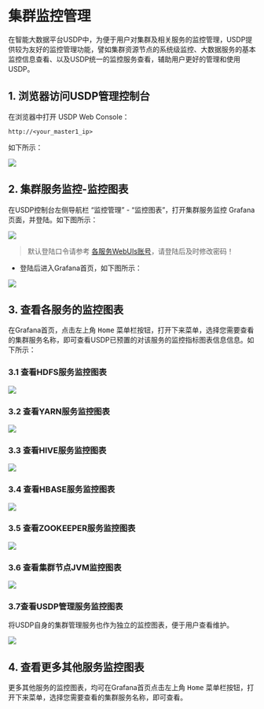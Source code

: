 # 集群监控管理

在智能大数据平台USDP中，为便于用户对集群及相关服务的监控管理，USDP提供较为友好的监控管理功能，譬如集群资源节点的系统级监控、大数据服务的基本监控信息查看、以及USDP统一的监控服务查看，辅助用户更好的管理和使用USDP。



## 1. 浏览器访问USDP管理控制台

在浏览器中打开 USDP Web Console：
~~~URL
http://<your_master1_ip>
~~~
如下所示：

![](../../images/1.0.x/webconsole/node/node_usdp_console_login.png)



## 2. 集群服务监控-监控图表

在USDP控制台左侧导航栏 “监控管理” - “监控图表”，打开集群服务监控 Grafana 页面，并登陆。如下图所示：

![](../../images/1.0.x/webconsole/monitor/service_grafana_ui_details.png)

> 默认登陆口令请参考 [各服务WebUIs账号](/usdpdc/1.0.x/cluster_notes/login)，请登陆后及时修改密码！
>

- 登陆后进入Grafana首页，如下图所示：

![](../../images/1.0.x/webconsole/monitor/usdp_console_cluster_monitor_grafana.png)



## 3. 查看各服务的监控图表

在Grafana首页，点击左上角 <kbd>Home</kbd> 菜单栏按钮，打开下来菜单，选择您需要查看的集群服务名称，即可查看USDP已预置的对该服务的监控指标图表信息信息。如下所示：



### 3.1 查看HDFS服务监控图表

![](../../images/1.0.x/webconsole/monitor/usdp_console_cluster_monitor_grafana_hdfs.png)



### 3.2 查看YARN服务监控图表

![](../../images/1.0.x/webconsole/monitor/usdp_console_cluster_monitor_grafana_yarn.png)



### 3.3 查看HIVE服务监控图表

![](../../images/1.0.x/webconsole/monitor/usdp_console_cluster_monitor_grafana_hive.png)



### 3.4 查看HBASE服务监控图表

![](../../images/1.0.x/webconsole/monitor/usdp_console_cluster_monitor_grafana_hbase.png)



### 3.5 查看ZOOKEEPER服务监控图表

![](../../images/1.0.x/webconsole/monitor/usdp_console_cluster_monitor_grafana_zookeeper.png)



### 3.6 查看集群节点JVM监控图表

![](../../images/1.0.x/webconsole/monitor/usdp_console_cluster_monitor_grafana_jvm.png)



### 3.7查看USDP管理服务监控图表

将USDP自身的集群管理服务也作为独立的监控图表，便于用户查看维护。

![](../../images/1.0.x/webconsole/monitor/usdp_console_cluster_monitor_grafana_usdp.png)



## 4. 查看更多其他服务监控图表

更多其他服务的监控图表，均可在Grafana首页点击左上角 <kbd>Home</kbd> 菜单栏按钮，打开下来菜单，选择您需要查看的集群服务名称，即可查看。